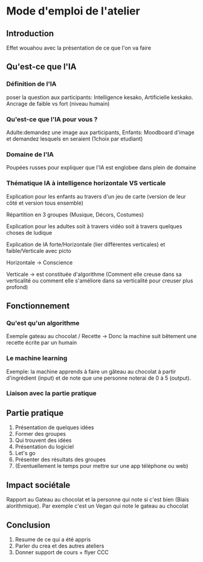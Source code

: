 # Mode d'emploi de l'atelier

## Introduction

Effet wouahou avec la présentation de ce que l'on va faire

## Qu'est-ce que l'IA

### Définition de l'IA

poser la question aux participants: Intelligence kesako, Artificielle keskako. Ancrage de faible vs fort (niveau humain)

### Qu'est-ce que l'IA pour vous ? 

Adulte:demandez une image aux participants, Enfants: Moodboard d'image et demandez lesquels en seraient (1choix par etudiant)

### Domaine de l'IA

Poupées russes pour expliquer que l'IA est englobee dans plein de domaine

### Thématique IA à intelligence horizontale VS verticale

Explication pour les enfants au travers d'un jeu de carte (version de leur côté et version tous ensemble)

Répartition en 3 groupes (Musique, Décors, Costumes)

Explication pour les adultes soit à travers vidéo soit à travers quelques choses de ludique

Explication de IA forte/Horizontale (lier différentes verticales) et faible/Verticale avec picto

Horizontale → Conscience

Verticale → est constituée d'algorithme (Comment elle creuse dans sa verticalité ou comment elle s'améliore dans sa verticalité pour creuser plus profond)

## Fonctionnement
### Qu'est qu'un algorithme

Exemple gateau au chocolat / Recette -> Donc la machine suit bêtement une recette écrite par un humain

### Le machine learning

Exemple: la machine apprends à faire un gâteau au chocolat à partir d'ingrédient (input) et de note que une personne noterai de 0 à 5 (output).

### Liaison avec la partie pratique



## Partie pratique

1. Présentation de quelques idées
2. Former des groupes
3. Qui trouvent des idées
4. Présentation du logiciel
5. Let's go
6. Présenter des résultats des groupes
7. (Eventuellement le temps pour mettre sur une app téléphone ou web)

## Impact sociétale

Rapport au Gateau au chocolat et la personne qui note si c'est bien (Biais alorithmique). Par exemple c'est un Vegan qui note le gateau au chocolat

## Conclusion

1. Resume de ce qui a été appris
2. Parler du crea et des autres ateliers
3. Donner support de cours + flyer CCC